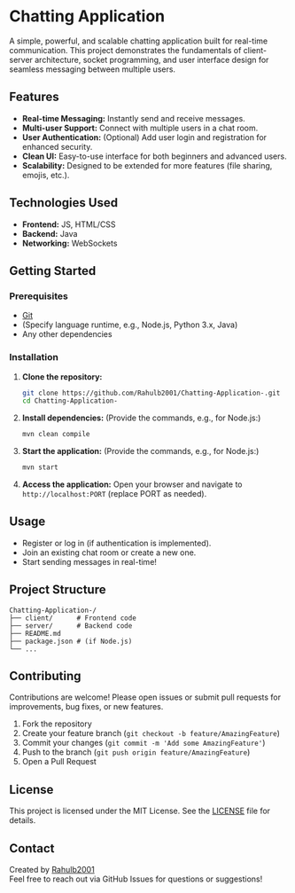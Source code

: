 # Chatting Application

A simple, powerful, and scalable chatting application built for real-time communication. This project demonstrates the fundamentals of client-server architecture, socket programming, and user interface design for seamless messaging between multiple users.

## Features

- **Real-time Messaging:** Instantly send and receive messages.
- **Multi-user Support:** Connect with multiple users in a chat room.
- **User Authentication:** (Optional) Add user login and registration for enhanced security.
- **Clean UI:** Easy-to-use interface for both beginners and advanced users.
- **Scalability:** Designed to be extended for more features (file sharing, emojis, etc.).

## Technologies Used

- **Frontend:**  JS, HTML/CSS
- **Backend:**  Java 
- **Networking:** WebSockets

## Getting Started

### Prerequisites

- [Git](https://git-scm.com/)
- (Specify language runtime, e.g., Node.js, Python 3.x, Java)
- Any other dependencies

### Installation

1. **Clone the repository:**
   ```bash
   git clone https://github.com/Rahulb2001/Chatting-Application-.git
   cd Chatting-Application-
   ```

2. **Install dependencies:**
   (Provide the commands, e.g., for Node.js:)
   ```bash
   mvn clean compile
   ```

3. **Start the application:**
   (Provide the commands, e.g., for Node.js:)
   ```bash
   mvn start
   ```

4. **Access the application:**
   Open your browser and navigate to `http://localhost:PORT` (replace PORT as needed).

## Usage

- Register or log in (if authentication is implemented).
- Join an existing chat room or create a new one.
- Start sending messages in real-time!

## Project Structure

```
Chatting-Application-/
├── client/      # Frontend code
├── server/      # Backend code
├── README.md
├── package.json # (if Node.js)
└── ...
```

## Contributing

Contributions are welcome! Please open issues or submit pull requests for improvements, bug fixes, or new features.

1. Fork the repository
2. Create your feature branch (`git checkout -b feature/AmazingFeature`)
3. Commit your changes (`git commit -m 'Add some AmazingFeature'`)
4. Push to the branch (`git push origin feature/AmazingFeature`)
5. Open a Pull Request

## License

This project is licensed under the MIT License. See the [LICENSE](LICENSE) file for details.

## Contact

Created by [Rahulb2001](https://github.com/Rahulb2001)  
Feel free to reach out via GitHub Issues for questions or suggestions!
